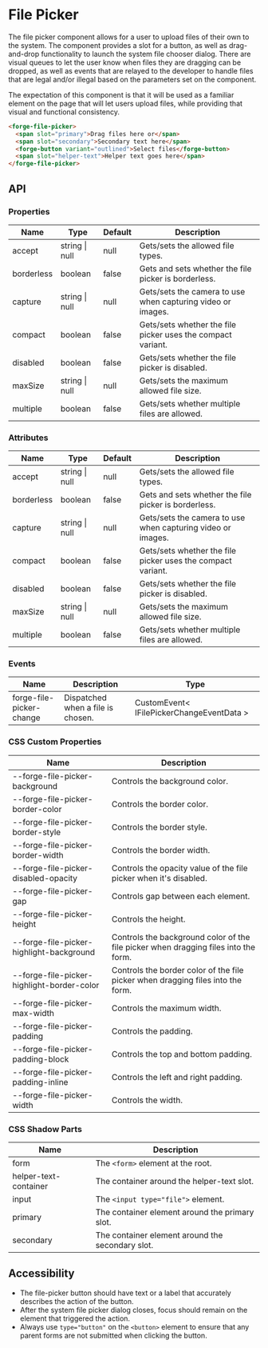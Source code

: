 # File Picker

The file picker component allows for a user to upload files of their own to the system. The component provides a slot for a button, as well as drag-and-drop functionality to launch the system file chooser dialog. There are visual queues to let the user know when files they are dragging can be dropped, as well as events that are relayed to the developer to handle files that are legal and/or illegal based on the parameters set on the component.

The expectation of this component is that it will be used as a familiar element on the page that will let users upload files, while providing that visual and functional consistency.

```html
<forge-file-picker>
  <span slot="primary">Drag files here or</span>
  <span slot="secondary">Secondary text here</span>
  <forge-button variant="outlined">Select files</forge-button>
  <span slot="helper-text">Helper text goes here</span>
</forge-file-picker>
```

## API

### Properties

| Name | Type | Default | Description |
|------|------|---------|-------------|
| accept | string \| null | null | Gets/sets the allowed file types. |
| borderless | boolean | false | Gets and sets whether the file picker is borderless. |
| capture | string \| null | null | Gets/sets the camera to use when capturing video or images. |
| compact | boolean | false | Gets/sets whether the file picker uses the compact variant. |
| disabled | boolean | false | Gets/sets whether the file picker is disabled. |
| maxSize | string \| null | null | Gets/sets the maximum allowed file size. |
| multiple | boolean | false | Gets/sets whether multiple files are allowed. |

### Attributes

| Name | Type | Default | Description |
|------|------|---------|-------------|
| accept | string \| null | null | Gets/sets the allowed file types. |
| borderless | boolean | false | Gets and sets whether the file picker is borderless. |
| capture | string \| null | null | Gets/sets the camera to use when capturing video or images. |
| compact | boolean | false | Gets/sets whether the file picker uses the compact variant. |
| disabled | boolean | false | Gets/sets whether the file picker is disabled. |
| maxSize | string \| null | null | Gets/sets the maximum allowed file size. |
| multiple | boolean | false | Gets/sets whether multiple files are allowed. |

### Events

| Name | Description | Type |
|------|-------------|------|
| forge-file-picker-change | Dispatched when a file is chosen. | CustomEvent< IFilePickerChangeEventData > |

### CSS Custom Properties

| Name | Description |
|------|-------------|
| --forge-file-picker-background | Controls the background color. |
| --forge-file-picker-border-color | Controls the border color. |
| --forge-file-picker-border-style | Controls the border style. |
| --forge-file-picker-border-width | Controls the border width. |
| --forge-file-picker-disabled-opacity | Controls the opacity value of the file picker when it's disabled. |
| --forge-file-picker-gap | Controls gap between each element. |
| --forge-file-picker-height | Controls the height. |
| --forge-file-picker-highlight-background | Controls the background color of the file picker when dragging files into the form. |
| --forge-file-picker-highlight-border-color | Controls the border color of the file picker when dragging files into the form. |
| --forge-file-picker-max-width | Controls the maximum width. |
| --forge-file-picker-padding | Controls the padding. |
| --forge-file-picker-padding-block | Controls the top and bottom padding. |
| --forge-file-picker-padding-inline | Controls the left and right padding. |
| --forge-file-picker-width | Controls the width. |

### CSS Shadow Parts

| Name | Description |
|------|-------------|
| form | The `<form>` element at the root. |
| helper-text-container | The container around the helper-text slot. |
| input | The `<input type="file">` element. |
| primary | The container element around the primary slot. |
| secondary | The container element around the secondary slot. |

## Accessibility

- The file-picker button should have text or a label that accurately describes the action of the button.
- After the system file picker dialog closes, focus should remain on the element that triggered the action.
- Always use `type="button"` on the `<button>` element to ensure that any parent forms are not submitted when clicking the button.
